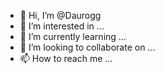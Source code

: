 - 👋 Hi, I’m @Daurogg
- 👀 I’m interested in ...
- 🌱 I’m currently learning ...
- 💞️ I’m looking to collaborate on ...
- 📫 How to reach me ...

<!---
Daurogg/Daurogg is a ✨ special ✨ repository because its `README.md` (this file) appears on your GitHub profile.
You can click the Preview link to take a look at your changes.
--->

